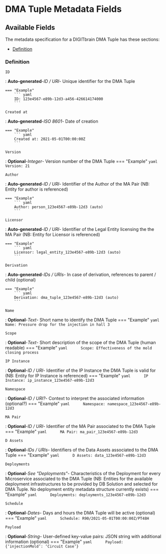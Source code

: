 # DMA Tuple Metadata Fields

## Available Fields 

The metadata specification for a DIGITbrain DMA Tuple
has these sections:

- [Definition](#definition)


### Definition


`ID`

:   **Auto-generated**-*ID / URI*- Unique identifier for the DMA Tuple

    === "Example"
        ``` yaml     
        ID: 123e4567-e89b-12d3-a456-426614174000
        ```

`Created at`

:   **Auto-generated**-*ISO 8601*- Date of creation

    === "Example"
        ``` yaml     
        Created at: 2021-05-01T00:00:00Z
        ```

`Version`

:   **Optional**-*Integer*- Version number of the DMA Tuple
    === "Example"
        ``` yaml     
        Version: 21
        ```

`Author`

:   **Auto-generated**-*ID / URI*- Identifier of the Author of the MA Pair (NB: Entity for author is referenced)

    === "Example"
        ``` yaml     
        Author: person_123e4567-e89b-12d3 (auto)
        ```

`Licensor`

:   **Auto-generated**-*ID / URI*- Identifier of the Legal Entity licensing the the MA Pair (NB: Entity for Licensor is referenced)

    === "Example"
        ``` yaml     
        Licensor: legal_entity_123e4567-e89b-12d3 (auto)
        ```

`Derivation`

:   **Auto-generated**-*IDs / URIs*- In case of derivation, references to parent / child (optional)

    === "Example"
        ``` yaml     
        Derivation: dma_tuple_123e4567-e89b-12d3 (auto)
        ```

`Name`

:   **Optional**-*Text*- Short name to identify the DMA Tuple
    === "Example"
        ``` yaml     
        Name: Pressure drop for the injection in hall 3
        ```

`Scope`

:   **Optional**-*Text*- Short description of the scope of the DMA Tuple (human readable)
    === "Example"
        ``` yaml     
        Scope: Effectiveness of the mold closing process
        ```

`IP Instance`

:   **Optional**-*ID / URI*- Identifier of the IP Instance the DMA Tuple is valid for (NB: Entity for IP Instance is referenced)
    === "Example"
        ``` yaml     
        IP Instance: ip_instance_123e4567-e89b-12d3
        ```

`Namespace`

:   **Optional**-*ID / URI?*- Context to interpret the associated information (optional?)
    === "Example"
        ``` yaml     
        Namespace: namespace_123e4567-e89b-12d3
        ```

`MA Pair`

:   **Optional**-*ID / URI*- Identifier of the MA Pair associated to the DMA Tuple
    === "Example"
        ``` yaml     
        MA Pair: ma_pair_123e4567-e89b-12d3
        ```

`D Assets`

:   **Optional**-*IDs / URIs*- Identifiers of the Data Assets associated to the DMA Tuple
    === "Example"
        ``` yaml     
        D Assets: data_123e4567-e89b-12d3
        ```

`Deployments`

:   **Optional**-*See "Deployments"*- Characteristics of the Deployment for every Microservice associated to the DMA Tuple (NB: Entities for the available deployment infrastructures to be provided by DB Solution and selected for DMA Tuple. No deployment entity metadata structure currently exists)
    === "Example"
        ``` yaml     
        Deployments: deployments_123e4567-e89b-12d3
        ```

`Schedule`

:   **Optional**-*Dates*- Days and hours the DMA Tuple will be active (optional)
    === "Example"
        ``` yaml     
        Schedule: R90/2021-05-01T00:00:00Z/PT48H
        ```

`Payload`

:   **Optional**-*String*- User-defined key-value pairs: JSON string with additional information (optional)
    === "Example"
        ``` yaml     
        Payload: {‘injectionMold’: ‘Circuit Case’}
        ```
